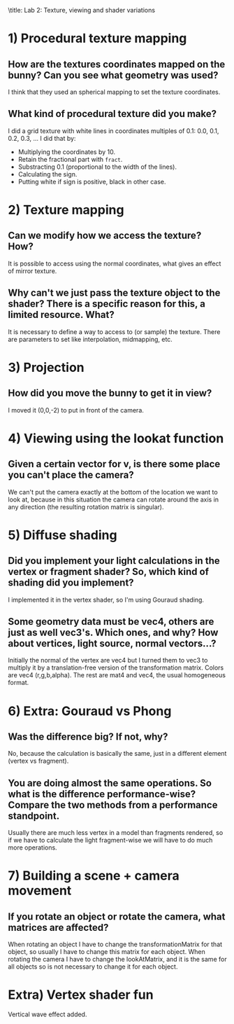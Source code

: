 \title: Lab 2: Texture, viewing and shader variations

# 1) Procedural texture mapping

## How are the textures coordinates mapped on the bunny? Can you see what geometry was used?

I think that they used an spherical mapping to set the texture coordinates.

## What kind of procedural texture did you make?

I did a grid texture with white lines in coordinates multiples of 0.1: 0.0, 0.1, 0.2, 0.3, ... I did that by:
- Multiplying the coordinates by 10.
- Retain the fractional part with `fract`.
- Substracting 0.1 (proportional to the width of the lines).
- Calculating the sign.
- Putting white if sign is positive, black in other case.


# 2) Texture mapping

## Can we modify how we access the texture? How?

It is possible to access using the normal coordinates, what gives an effect of mirror texture.

## Why can't we just pass the texture object to the shader? There is a specific reason for this, a limited resource. What?

It is necessary to define a way to access to (or sample) the texture. There are parameters to set like interpolation, midmapping, etc.


# 3) Projection

## How did you move the bunny to get it in view?

I moved it (0,0,-2) to put in front of the camera.


# 4) Viewing using the lookat function

## Given a certain vector for v, is there some place you can't place the camera?

We can't put the camera exactly at the bottom of the location we want to look at, because in this situation the camera can rotate around the axis in any direction (the resulting rotation matrix is singular).


# 5) Diffuse shading

## Did you implement your light calculations in the vertex or fragment shader? So, which kind of shading did you implement?

I implemented it in the vertex shader, so I'm using Gouraud shading.

## Some geometry data must be vec4, others are just as well vec3's. Which ones, and why? How about vertices, light source, normal vectors...?

Initially the normal of the vertex are vec4 but I turned them to vec3 to multiply it by a translation-free version of the transformation matrix. Colors are vec4 (r,g,b,alpha). The rest are mat4 and vec4, the usual homogeneous format.


# 6) Extra: Gouraud vs Phong

## Was the difference big? If not, why?

No, because the calculation is basically the same, just in a different element (vertex vs fragment).

## You are doing almost the same operations. So what is the difference performance-wise? Compare the two methods from a performance standpoint.

Usually there are much less vertex in a model than fragments rendered, so if we have to calculate the light fragment-wise we will have to do much more operations.


# 7) Building a scene + camera movement

## If you rotate an object or rotate the camera, what matrices are affected?

When rotating an object I have to change the transformationMatrix for that object, so usually I have to change this matrix for each object. When rotating the camera I have to change the lookAtMatrix, and it is the same for all objects so is not necessary to change it for each object.


# Extra) Vertex shader fun

Vertical wave effect added.
